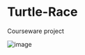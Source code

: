 # Turtle-Race
Courseware project

![image](https://user-images.githubusercontent.com/108718585/194746793-37df9630-e41d-4e2f-9f40-c8f662f61f26.png)
